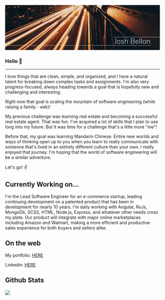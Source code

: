 <img src='./public/thincityblur.jpg'>

### Hello 👋
---


I love things that are clean, simple, and organized, and I have a natural talent for breaking down complex tasks and assignments.  I'm also very progress-focused, always heading towards a goal that is hopefully new and challenging and interesting. 

Right now that goal is scaling the mountain of software engineering (while raising a family - eek)!

My previous challenge was learning real estate and becoming a successful real estate agent.  That was fun.  I've acquired a lot of skills that I plan to use long into my future. But it was time for a challenge that's a little more "me"!  

Before that, my goal was learning Mandarin Chinese.  Entire new worlds and ways of thinking open up to you when you learn to really communicate with someone that's lived in an entirely different culture than your own.  I really enjoyed that journey.  I'm hoping that the world of software engineering will be a similar adventure.

Let's go! ✌️

## Currently Working on...

I'm the Lead Software Engineer for an e-commerce startup, leading continuing development on a patented product that has been in development for nearly 10 years.  I'm daily working with Angular, RxJs, MongoDb, SCSS, HTML, Node.js, Express, and whatever other needs cross my plate.  Our product will integrate with major online marketplaces including Amazon and Walmart, making a more efficient and productive sales experience for both buyers and sellers alike. 

## On the web

My portfolio: [HERE](https://jathos.github.io/)

Linkedin: [HERE](https://www.linkedin.com/in/joshbellon/)


## Github Stats


<img align="center" src="https://github-readme-stats.vercel.app/api?username=jathos&theme=calm&show_icons=true&count_private=true">

<!--
**jathos/jathos** is a ✨ _special_ ✨ repository because its `README.md` (this file) appears on your GitHub profile.

Here are some ideas to get you started:

- 🔭 I’m currently working on ...
- 🌱 I’m currently learning ...
- 👯 I’m looking to collaborate on ...
- 🤔 I’m looking for help with ...
- 💬 Ask me about ...
- 📫 How to reach me: ...
- 😄 Pronouns: ...
- ⚡ Fun fact: ...
-->

